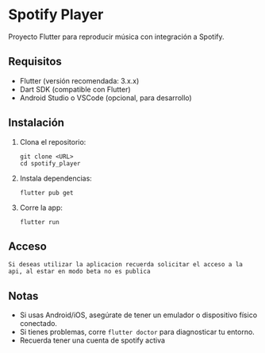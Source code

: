 # Spotify Player

Proyecto Flutter para reproducir música con integración a Spotify.

## Requisitos

- Flutter (versión recomendada: 3.x.x)
- Dart SDK (compatible con Flutter)
- Android Studio o VSCode (opcional, para desarrollo)

## Instalación

1. Clona el repositorio:
   ```
   git clone <URL>
   cd spotify_player
   ```
2. Instala dependencias:
   ```
   flutter pub get
   ```
3. Corre la app:
   ```
   flutter run
   ```
## Acceso
   ```
   Si deseas utilizar la aplicacion recuerda solicitar el acceso a la api, al estar en modo beta no es publica
   ```

## Notas

- Si usas Android/iOS, asegúrate de tener un emulador o dispositivo físico conectado.
- Si tienes problemas, corre `flutter doctor` para diagnosticar tu entorno.
- Recuerda tener una cuenta de spotify activa
